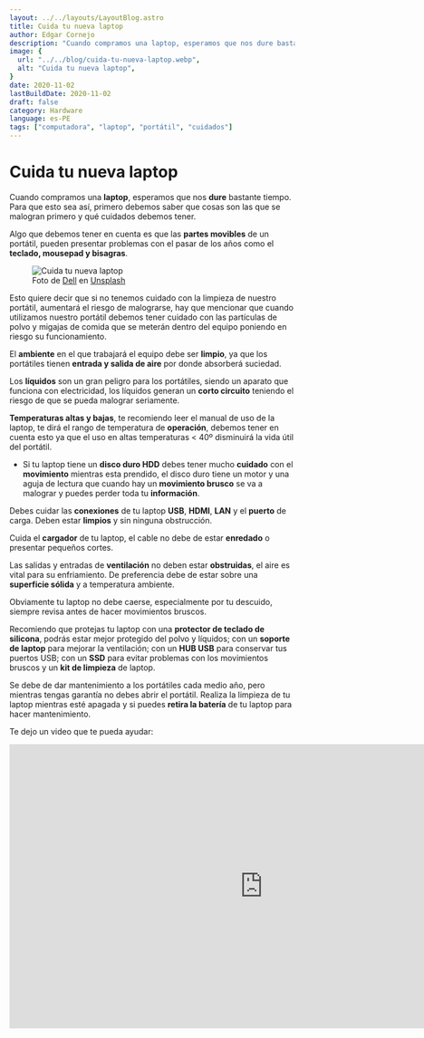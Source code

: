 ```yaml
---
layout: ../../layouts/LayoutBlog.astro
title: Cuida tu nueva laptop
author: Edgar Cornejo
description: "Cuando compramos una laptop, esperamos que nos dure bastante tiempo. Para que esto sea así, primero debemos saber que cosas son las que se malogran primero y qué cuidados debemos tener. Algo que debemos tener en cuenta es que las partes movibles de un portátil, pueden presentar problemas con el pasar de los años como el teclado, mousepad y bisagras."
image: {
  url: "../../blog/cuida-tu-nueva-laptop.webp",
  alt: "Cuida tu nueva laptop",
}  
date: 2020-11-02
lastBuildDate: 2020-11-02
draft: false
category: Hardware
language: es-PE
tags: ["computadora", "laptop", "portátil", "cuidados"]
---
```


# Cuida tu nueva laptop

Cuando compramos una **laptop**, esperamos que nos **dure** bastante tiempo. Para que esto sea así, primero debemos saber que cosas son las que se malogran primero y qué cuidados debemos tener.

Algo que debemos tener en cuenta es que las **partes movibles** de un portátil, pueden presentar problemas con el pasar de los años como el **teclado, mousepad y bisagras**.

<figure>
  <img src="../../blog/cuida-tu-nueva-laptop.webp" alt="Cuida tu nueva laptop"/>
  <figcaption>Foto de <a href="https://unsplash.com/es/@dell" title="Dell" target="_blank">Dell</a> en <a href="https://unsplash.com/es/fotos/ordenador-portatil-sobre-mesa-blanca-Gi3iUJ1FwxI" title="Unsplash" target="_blank">Unsplash</a>
  </figcaption>
</figure>

Esto quiere decir que si no tenemos cuidado con la limpieza de nuestro portátil, aumentará el riesgo de malograrse, hay que mencionar que cuando utilizamos nuestro portátil debemos tener cuidado con las partículas de polvo y migajas de comida que se meterán dentro del equipo poniendo en riesgo su funcionamiento.

El **ambiente** en el que trabajará el equipo debe ser **limpio**, ya que los portátiles tienen **entrada y salida de aire** por donde absorberá  suciedad.

Los **líquidos** son un gran peligro para los portátiles, siendo un aparato que funciona con electricidad, los líquidos generan un **corto circuito** teniendo el riesgo de que se pueda malograr seriamente. 

**Temperaturas altas y bajas**, te recomiendo leer el manual de uso de la laptop, te dirá el rango de temperatura de **operación**, debemos tener en cuenta esto ya que el uso en altas temperaturas < 40º disminuirá la vida útil del portátil. 

- Si tu laptop tiene un **disco duro HDD** debes tener mucho **cuidado** con el **movimiento** mientras esta prendido, el disco duro tiene un motor y una aguja de lectura que cuando hay un **movimiento brusco** se va a malograr y puedes perder toda tu **información**.

Debes cuidar las **conexiones** de tu laptop **USB**, **HDMI**, **LAN** y el **puerto** de carga. Deben estar **limpios** y sin ninguna obstrucción.

Cuida el **cargador** de tu laptop, el cable no debe de estar **enredado** o presentar pequeños cortes.

Las salidas y entradas de **ventilación** no deben estar **obstruidas**, el aire es vital para su enfriamiento. De preferencia debe de estar sobre una **superficie sólida** y a temperatura ambiente.

Obviamente tu laptop no debe caerse, especialmente por tu descuido, siempre revisa antes de hacer movimientos bruscos.

Recomiendo que protejas tu laptop con una **protector de teclado de silicona**, podrás estar mejor protegido del polvo y líquidos; con un **soporte de laptop** para mejorar la ventilación; con un **HUB USB** para conservar tus puertos USB; con un **SSD** para evitar problemas con los movimientos bruscos y un **kit de limpieza** de laptop.

Se debe de dar mantenimiento a los portátiles cada medio año, pero mientras tengas garantía no debes abrir el portátil. Realiza la limpieza de tu laptop mientras esté apagada y si puedes **retira la batería** de tu laptop para hacer mantenimiento.

Te dejo un video que te pueda ayudar:

<div class="wrapper-iframe">
    <iframe width="893" height="502" src="https://www.youtube.com/embed/WqBcqBTtFm4" title="¡Consejos para cuidar tu laptop!" frameborder="0" allow="accelerometer; autoplay; clipboard-write; encrypted-media; gyroscope; picture-in-picture; web-share" allowfullscreen></iframe>
</div>
